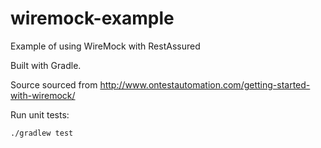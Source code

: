 # wiremock-example
Example of using WireMock with RestAssured

Built with Gradle. 

Source sourced from http://www.ontestautomation.com/getting-started-with-wiremock/

Run unit tests:

    ./gradlew test
